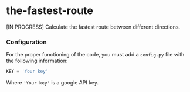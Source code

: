 # the-fastest-route
[IN PROGRESS] Calculate the fastest route between different directions.


### Configuration
For the proper functioning of the code, you must add a `config.py` file with the following information:

```python
KEY = 'Your key'
```

Where `'Your key'` is a google API key.
